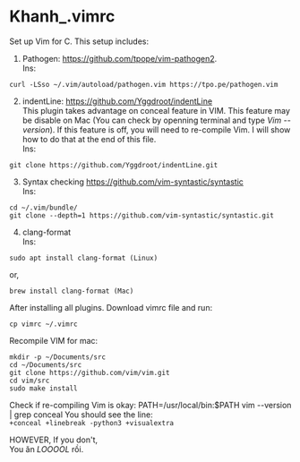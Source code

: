 # Khanh_.vimrc
Set up Vim for C. This setup includes:

1. Pathogen: https://github.com/tpope/vim-pathogen2.  
Ins:  
```mkdir -p ~/.vim/autoload ~/.vim/bundle && \
curl -LSso ~/.vim/autoload/pathogen.vim https://tpo.pe/pathogen.vim 
```
  
2. indentLine: https://github.com/Yggdroot/indentLine   
This plugin takes advantage on conceal feature in VIM. This feature may be disable on Mac (You can check by openning terminal and type *Vim --version*). If this feature is off, you will need to re-compile Vim. I will show how to do that at the end of this file.  
Ins:  
```cd ~/.vim/bundle/   
git clone https://github.com/Yggdroot/indentLine.git 
```
3. Syntax checking https://github.com/vim-syntastic/syntastic  
Ins:
```
cd ~/.vim/bundle/   
git clone --depth=1 https://github.com/vim-syntastic/syntastic.git
```
4. clang-format    
Ins:  
```
sudo apt install clang-format (Linux)
```
or,
```
brew install clang-format (Mac)
```
After installing all plugins. Download vimrc file and run:  
```cd ~/Downloads/
cp vimrc ~/.vimrc
```

Recompile VIM for mac:  
```
mkdir -p ~/Documents/src    
cd ~/Documents/src    
git clone https://github.com/vim/vim.git   
cd vim/src  
sudo make install  
```
Check if re-compiling Vim is okay:
PATH=/usr/local/bin:$PATH vim --version | grep conceal 
You should see the line:  
<code>+conceal           +linebreak         -python3           +visualextra</code>  

HOWEVER, If you don't,  
You ăn *LOOOOL* rồi.
